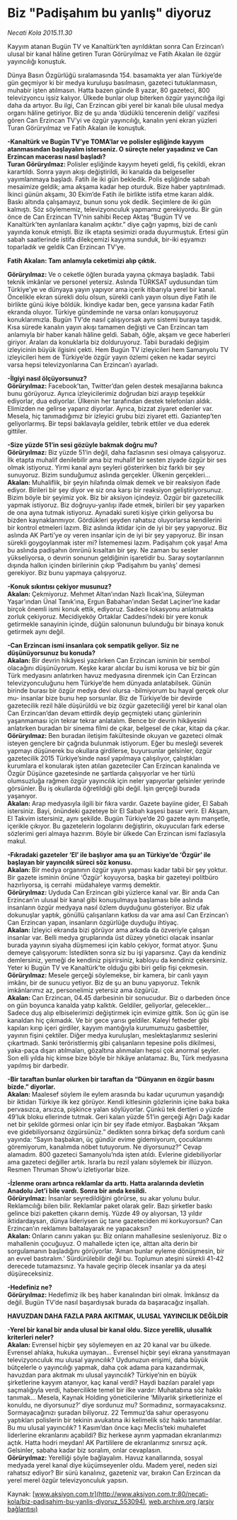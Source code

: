 # Biz "Padişahım bu yanlış" diyoruz

*Necati Kola 2015.11.30*

<div class="pNewsDetailMainContent ctx_content" itemprop="articleBody">
 <p>
  Kayyım atanan Bugün TV ve Kanaltürk’ten ayrıldıktan sonra Can Erzincan’ı ulusal bir kanal hâline getiren Turan Görüryılmaz ve Fatih Akalan ile özgür yayıncılığı konuştuk.
 </p>
 <p>
  Dünya Basın Özgürlüğü sıralamasında 154. basamakta yer alan Türkiye’de gün geçmiyor ki bir medya kuruluşu basılmasın, gazeteci tutuklanmasın, muhabir işten atılmasın. Hatta bazen günde 8 yazar, 80 gazeteci, 800 televizyoncu işsiz kalıyor. Ülkede bunlar olup biterken özgür yayıncılığa ilgi daha da artıyor. Bu ilgi, Can Erzincan gibi yerel bir kanalı bile ulusal medya organı hâline getiriyor. Biz de şu anda ‘düdüklü tencerenin deliği’ vazifesi gören Can Erzincan TV’yi ve özgür yayıncılığı, kanalın yeni ekran yüzleri Turan Görüryılmaz ve Fatih Akalan ile konuştuk.
 </p>
 <p>
  <strong>
   -Kanaltürk ve Bugün TV’ye TOMA’lar ve polisler eşliğinde kayyım atanmasından başlayalım isterseniz. O süreçte neler yaşadınız ve Can Erzincan macerası nasıl başladı?
   <br/>
   Turan Görüryılmaz:
  </strong>
  Polisler eşliğinde kayyım heyeti geldi, fiş çekildi, ekran karartıldı. Sonra yayın akışı değiştirildi, iki kanalda da belgeseller yayımlanmaya başladı. Fatih ile iki gün bekledik. Polis eşliğinde sabah mesaimize geldik; ama akşama kadar hep oturduk. Bize haber yaptırılmadı. İkinci günün akşamı, 30 Ekim’de Fatih ile birlikte istifa etme kararı aldık. Baskı altında çalışamayız, bunun sonu yok dedik. Seçimlere de iki gün kalmıştı. Söz söylememiz, televizyonculuk yapmamız gerekiyordu. Bir gün önce de Can Erzincan TV’nin sahibi Recep Aktaş “Bugün TV ve Kanaltürk’ten ayrılanlara kanalım açıktır.” diye çağrı yapmış, bizi de canlı yayında konuk etmişti. Biz ilk etapta sesimizi orada duyurmuştuk. Ertesi gün sabah saatlerinde istifa dilekçemizi kayyıma sunduk, bir-iki eşyamızı toparladık ve geldik Can Erzincan TV’ye.
 </p>
 <p>
  <strong>
   Fatih Akalan: Tam anlamıyla ceketimizi alıp çıktık.
  </strong>
 </p>
 <p>
  <strong>
   Görüryılmaz:
  </strong>
  Ve o ceketle öğlen burada yayına çıkmaya başladık. Tabii teknik imkânlar ve personel yetersiz. Aslında TÜRKSAT uydusundan tüm Türkiye’ye ve dünyaya yayın yapıyor ama içerik itibarıyla yerel bir kanal. Öncelikle ekran sürekli dolu olsun, sürekli canlı yayın olsun diye Fatih ile birlikte günü ikiye böldük. İkindiye kadar ben, gece yarısına kadar Fatih ekranda oluyor. Türkiye gündeminde ne varsa onları konuşuyoruz konuklarımızla. Bugün TV’de nasıl çalışıyorsak aynı sistemi buraya taşıdık. Kısa sürede kanalın yayın akışı tamamen değişti ve Can Erzincan tam anlamıyla bir haber kanalı hâline geldi. Sabah, öğle, akşam ve gece haberleri giriyor. Araları da konuklarla biz dolduruyoruz. Tabii buradaki değişim izleyicinin büyük ilgisini çekti. Hem Bugün TV izleyicileri hem Samanyolu TV izleyicileri hem de Türkiye’de özgür yayın özlemi çeken ne kadar seyirci varsa hepsi televizyonlarına Can Erzincan’ı ayarladı.
 </p>
 <p>
  <strong>
   -İlgiyi nasıl ölçüyorsunuz?
   <br/>
   Görüryılmaz:
  </strong>
  Facebook’tan, Twitter’dan gelen destek mesajlarına bakınca bunu görüyoruz. Ayrıca izleyicilerimiz doğrudan bizi arayıp teşekkür ediyorlar, dua ediyorlar. Ülkenin her tarafından destek telefonları aldık. Elimizden ne gelirse yaparız diyorlar. Ayrıca, bizzat ziyaret edenler var. Mesela, hiç tanımadığımız bir izleyici grubu bizi ziyaret etti. Gaziantep’ten geliyorlarmış. Bir tepsi baklavayla geldiler, tebrik ettiler ve dua ederek gittiler.
 </p>
 <p>
  <strong>
   -Size yüzde 51’in sesi gözüyle bakmak doğru mu?
   <br/>
   Görüryılmaz:
  </strong>
  Biz yüzde 51’in değil, daha fazlasının sesi olmaya çalışıyoruz. İlk etapta muhalif denilebilir ama biz muhalif bir sesten ziyade özgür bir ses olmak istiyoruz. Yirmi kanal aynı şeyleri gösterirken biz farklı bir şey sunuyoruz. Bizim sunduğumuz aslında gerçekler. Ülkenin gerçekleri…
  <br/>
  <strong>
   Akalan:
  </strong>
  Muhaliflik, bir şeyin hilafında olmak demek ve bir reaksiyon ifade ediyor. Birileri bir şey diyor ve siz ona karşı bir reaksiyon geliştiriyorsunuz. Bizim böyle bir şeyimiz yok. Biz bir aksiyon içindeyiz. Özgür bir gazetecilik yapmak istiyoruz. Biz doğruyu-yanlışı ifade etmek, birileri bir şey yaparken de ona ayna tutmak istiyoruz. Aynadaki sureti kişiye çirkin geliyorsa bu bizden kaynaklanmıyor. Gördükleri şeyden rahatsız oluyorlarsa kendilerini bir kontrol etmeleri lazım. Biz aslında iktidar için de iyi bir şey yapıyoruz. Biz aslında AK Parti’ye oy veren insanlar için de iyi bir şey yapıyoruz. Bir insan sürekli goygoylanmak ister mi? İstememesi lazım. Padişahım çok yaşa! Ama bu aslında padişahın ömrünü kısaltan bir şey. Ne zaman bu sesler yükseliyorsa, o devrin sonunun geldiğinin işaretidir bu. Saray soytarılarının dışında halkın içinden birilerinin çıkıp ‘Padişahım bu yanlış’ demesi gerekiyor. Biz bunu yapmaya çalışıyoruz.
 </p>
 <p>
  <strong>
   -Konuk sıkıntısı çekiyor musunuz?
   <br/>
   Akalan:
  </strong>
  Çekmiyoruz. Mehmet Altan’ından Nazlı Ilıcak’ına, Süleyman Yaşar’ından Ünal Tanık’ına, Ergun Babahan’ından Sedat Laçiner’ine kadar birçok önemli ismi konuk ettik, ediyoruz. Sadece lokasyonu anlatmakta zorluk çekiyoruz. Mecidiyeköy Ortaklar Caddesi’ndeki bir yere konuk getirmekle sanayinin içinde, düğün salonunun bulunduğu bir binaya konuk getirmek aynı değil.
 </p>
 <p>
  <strong>
   -Can Erzincan ismi insanlara çok sempatik geliyor. Siz ne düşünüyorsunuz bu konuda?
   <br/>
   Akalan:
  </strong>
  Bir devrin hikâyesi yazılırken Can Erzincan isminin bir sembol olacağını düşünüyorum. Keşke karar alıcılar bu ismi korusa ve biz bir gün Türk medyasını anlatırken havuz medyasına direnmek için Can Erzincan televizyonculuğunu hem Türkiye’de hem dünyada anlatabilsek. Günün birinde burası bir özgür medya devi olursa -bilmiyorum bu hayal gerçek olur mu- insanlar bize bunu hep sorsunlar. Biz de Türkiye’de bir devirde gazetecilik rezil hâle düşürüldü ve biz özgür gazeteciliği yerel bir kanal olan Can Erzincan’dan devam ettirdik deyip geçmişteki utanç günlerinin yaşanmaması için tekrar tekrar anlatalım. Bence bir devrin hikâyesini anlatırken buradan bir sinema filmi de çıkar, belgesel de çıkar, kitap da çıkar.
  <br/>
  <strong>
   Görüryılmaz:
  </strong>
  Ben buradan iletişim fakültesinde okuyan ve gazeteci olmak isteyen gençlere bir çağrıda bulunmak istiyorum. Eğer bu mesleği severek yapmayı düşünerek bu okullara girdilerse, buyursunlar gelsinler, özgür gazetecilik 2015 Türkiye’sinde nasıl yapılmaya çalışılıyor, çalıştıkları kurumlara el konularak işten atılan gazeteciler Can Erzincan kanalında ve Özgür Düşünce gazetesinde ne şartlarda çalışıyorlar ve her türlü olumsuzluğa rağmen özgür yayıncılık için neler yapıyorlar gelsinler yerinde görsünler. Bu iş okullarda öğretildiği gibi değil. İşin gerçeği burada yaşanıyor.
  <br/>
  <strong>
   Akalan:
  </strong>
  Arap medyasıyla ilgili bir fıkra vardır. Gazete bayiine gider, El Sabah istersiniz. Bayi, önündeki gazeteye bir El Sabah kaşesi basar verir. El Akşam, El Takvim istersiniz, aynı şekilde. Bugün Türkiye’de 20 gazete aynı manşetle, içerikle çıkıyor. Bu gazetelerin logolarını değiştirin, okuyucuları fark ederse sözlerimi geri almaya hazırım. Böyle bir ülkede Can Erzincan ismi fazlasıyla makul.
 </p>
 <p>
  <strong>
   -Fıkradaki gazeteler ‘El’ ile başlıyor ama şu an Türkiye’de ‘Özgür’ ile başlayan bir yayıncılık süreci söz konusu.
   <br/>
   Akalan:
  </strong>
  Bir medya organının özgür yayın yapması kadar tabii bir şey yoktur. Bir gazete isminin önüne ‘Özgür’ koyuyorsa, başka bir gazeteyi politbüro  hazırlıyorsa, iş cerrahi  müdahaleye varmış demektir.
  <br/>
  <strong>
   Görüryılmaz:
  </strong>
  Uyduda Can Erzincan gibi yüzlerce kanal var. Bir anda Can Erzincan’ın ulusal bir kanal gibi konuşulmaya başlaması bile aslında insanların özgür medyaya nasıl özlem duyduğunu gösteriyor. Biz ufak dokunuşlar yaptık, gönüllü çalışanların katkısı da var ama asıl Can Erzincan’ı Can Erzincan yapan, insanların özgürlüğe duyduğu ihtiyaç.
  <br/>
  <strong>
   Akalan:
  </strong>
  İzleyici ekranda bizi görüyor ama arkada da özveriyle çalışan insanlar var. Belli medya gruplarında üst düzey yönetici olacak insanlar burada yayının siyaha düşmemesi için kablo çekiyor, format atıyor. Şunu demeye çalışıyorum: İstedikten sonra siz bu işi yaparsınız. Çayı da kendiniz demlersiniz, yemeği de kendiniz pişirirsiniz, kabloyu da kendiniz çekersiniz. Yeter ki Bugün TV ve Kanaltürk’te olduğu gibi biri gelip fişi çekmesin.
  <br/>
  <strong>
   Görüryılmaz:
  </strong>
  Mesele gerçeği söylemekse, bir kamera, bir canlı yayın imkânı, bir de sunucu yetiyor. Biz de şu an bunu yapıyoruz. Teknik imkânlarımız az, personelimiz yetersiz ama özgürüz.
  <br/>
  <strong>
   Akalan:
  </strong>
  Can Erzincan, 04.45 darbesinin bir sonucudur. Biz o darbeden önce on gün boyunca kanalda yatıp kalktık. Geldiler, geliyorlar, gelecekler… Sadece duş alıp elbiselerimizi değiştirmek için evimize gittik. Son üç gün ise kanaldan hiç çıkmadık. Ve bir gece yarısı geldiler. Kaleyi fetheder gibi kapıları kırıp içeri girdiler, kayyım mantığıyla kurumumuzu gasbettiler, yayının fişini çektiler. Diğer medya kuruluşları, meslektaşlarımız seslerini çıkartmadı. Sanki teröristlermiş gibi çalışanların tepesine polis dikilmesi, yaka-paça dışarı atılmaları, gözaltına alınmaları hepsi çok anormal şeyler. Son elli yılda hiç kimse bize böyle bir hikâye anlatamaz. Bu, Türk medyasına yapılmış bir darbedir.
 </p>
 <p>
  <strong>
   -Bir taraftan bunlar olurken bir taraftan da “Dünyanın en özgür basını bizde.” diyorlar.
   <br/>
   Akalan:
  </strong>
  Maalesef söylem ile eylem arasında bu kadar uçurumun yaşandığı bir iktidarı Türkiye ilk kez görüyor. Kendi kitlesinin gözlerinin içine baka baka pervasızca, arsızca, pişkince yalan söylüyorlar. Çünkü tek dertleri o yüzde 49’luk bloku ellerinde tutmak. Geri kalan yüzde 51’in gerçeği Ağrı Dağı kadar net bir şekilde görmesi onlar için bir şey ifade etmiyor. Başbakan “Akşam eve gidebiliyorsanız özgürsünüz.” dedikten sonra birkaç defa sordum canlı yayında: “Sayın başbakan, üç gündür evime gidemiyorum, çocuklarımı göremiyorum, kanalımda nöbet tutuyorum. Ne diyorsunuz?” Cevap alamadım. 800 gazeteci Samanyolu’nda işten atıldı. Evlerine gidebiliyorlar ama gazeteci değiller artık. Israrla bu rezil yalanı söylemek bir illüzyon. Resmen Thruman Show’u izletiyorlar bize.
 </p>
 <p>
  <strong>
   -İzlenme oranı artınca reklamlar da arttı. Hatta aralarında devletin Anadolu Jet’i bile vardı. Sonra bir anda kesildi.
   <br/>
   Görüryılmaz:
  </strong>
  İnsanlar seyredildiğini görürse, su akar yolunu bulur. Reklamcılığı bilen bilir. Reklamlar paket olarak gelir. Bazı şirketler baskı gelince bizi paketten çıkarın demiş. Yüzde 49 oy alıyorsan, 13 yıldır iktidardaysan, dünya lideriysen üç tane gazeteciden mi korkuyorsun? Can Erzincan’ın reklamını baltalayarak ne yapacaksın?
  <br/>
  <strong>
   Akalan:
  </strong>
  Onların canını yakan şu: Biz onların mahallesine sesleniyoruz. Biz o mahallenin çocuğuyuz. O mahallede içten içe, alttan alta derin bir sorgulamanın başladığını görüyorlar. ‘Aman bunlar eyleme dönüşmesin, bir an evvel bastıralım.’ Sürdürülebilir değil bu. Toplumun ateşini sürekli 41-42 derecede tutamazsınız. Ya havale geçirip ölecek insanlar ya da ateşi düşüreceksiniz.
 </p>
 <p>
  <strong>
   -Hedefiniz ne?
   <br/>
   Görüryılmaz:
  </strong>
  Hedefimiz ilk beş haber kanalından biri olmak. İmkânsız da değil. Bugün TV’de nasıl başardıysak burada da başaracağız inşallah.
 </p>
 <p>
  <strong>
   HAVUZDAN DAHA FAZLA PARA AKITMAK, ULUSAL YAYINCILIK DEĞİLDİR
  </strong>
 </p>
 <p>
  <strong>
   -Yerel bir kanal bir anda ulusal bir kanal oldu. Sizce yerellik, ulusallık kriterleri neler?
   <br/>
   Akalan:
  </strong>
  Evrensel hiçbir şey söylemeyen en az 20 kanal var bu ülkede. Evrensel ahlaka, hukuka uymayan… Evrensel hiçbir şeyi ekrana yansıtmayan televizyonculuk mu ulusal yayıncılık? Uydunuzun erişimi, daha büyük bütçelerle o yayıncılığı yapmak, daha çok adama para kazandırmak, havuzdan para akıtmak mı ulusal yayıncılık? Türkiye’nin en büyük şirketlerine kayyım atanıyor, kaç kanal verdi? Haydi bazıları paralel yapı saçmalığıyla verdi, habercilikte temel bir ilke vardır: Muhatabına söz hakkı tanımak... Mesela, Kaynak Holding yöneticilerine ‘Milyarlık şirketlerinize el konuldu, ne diyorsunuz?’ diye sordunuz mu? Sormadınız, sormayacaksınız. Sormayacağınızı şuradan biliyoruz. 22 Temmuz’da sahur operasyonu yaptıkları polislerin bir tekinin avukatına iki kelimelik söz hakkı tanımadılar. Bu mu ulusal yayıncılık? 1 Kasım’dan önce kaçı Meclis’teki muhalefet liderlerine ekranlarını açabildi? Biz herkese ayrım yapmadan ekranlarımızı açtık. Hatta hodri meydan! AK Partililere de ekranlarımız sınırsız açık. Gelsinler, sabaha kadar biz soralım, onlar cevaplasın.
  <br/>
  <strong>
   Görüryılmaz:
  </strong>
  Yerelliği şöyle bağlayalım. Havuz kanallarında, sosyal medyada yerel kanal diye küçümseyenler oldu. Madem yerel, neden sizi rahatsız ediyor? Bir sürü kanalınız, gazeteniz var, bırakın Can Erzincan da yerel merel özgür televizyonculuk yapsın.
 </p>
</div>


Kaynak: [www.aksiyon.com.tr](http://www.aksiyon.com.tr:80/necati-kola/biz-padisahim-bu-yanlis-diyoruz_553094), [web.archive.org (arşiv bağlantısı)](http://web.archive.org/web/20160104014858/http://www.aksiyon.com.tr:80/necati-kola/biz-padisahim-bu-yanlis-diyoruz_553094)
